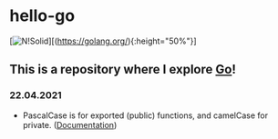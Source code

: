 # hello-go

[![N!Solid](https://blog.golang.org/go-brand/Go-Logo/SVG/Go-Logo_Blue.svg)][(https://golang.org/){:height="50%"}]

## This is a repository where I explore [Go](https://golang.org)!

### 22.04.2021

 - PascalCase is for exported (public) functions, and camelCase for private. ([Documentation](https://golang.org/ref/spec#Exported_identifiers))

